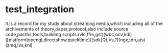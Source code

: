 # test_integration
It is a record for my study about streaming media,which including all of the archivements of theory,paper,protocol,also include source code,pacths,tools,building scripts.(vlc,ffm,gst)(wbc,ocv,kdi)([platform]opengl,directshow,quicktime)([sdk]Qt,Vs,?)(ngx,tdn,ats)(zmq,lvs,knl)

